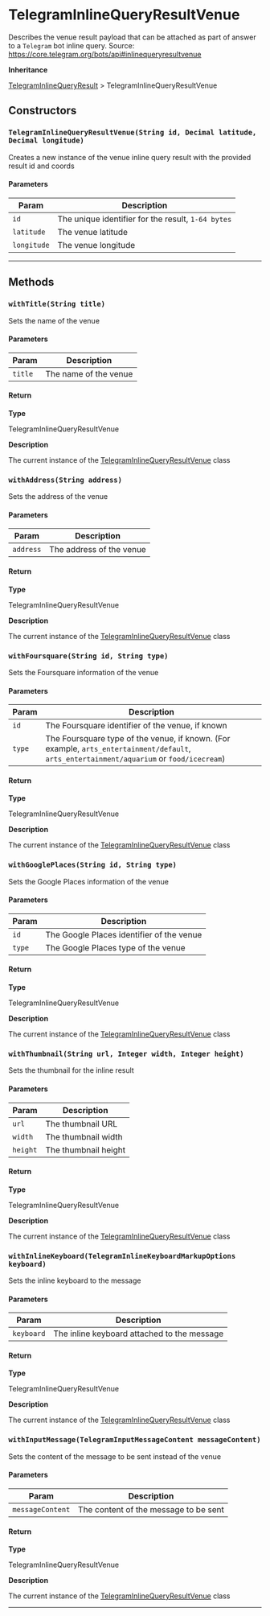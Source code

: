 # TelegramInlineQueryResultVenue

Describes the venue result payload that can be attached as part of answer to a `Telegram` bot inline query.
Source: https://core.telegram.org/bots/api#inlinequeryresultvenue

**Inheritance**

[TelegramInlineQueryResult](/types/Classes/TelegramInlineQueryResult.md)
&gt;
TelegramInlineQueryResultVenue

## Constructors

### `TelegramInlineQueryResultVenue(String id, Decimal latitude, Decimal longitude)`

Creates a new instance of the venue inline query result with the provided result id and coords

#### Parameters

| Param       | Description                                        |
| ----------- | -------------------------------------------------- |
| `id`        | The unique identifier for the result, `1-64 bytes` |
| `latitude`  | The venue latitude                                 |
| `longitude` | The venue longitude                                |

---

## Methods

### `withTitle(String title)`

Sets the name of the venue

#### Parameters

| Param   | Description           |
| ------- | --------------------- |
| `title` | The name of the venue |

#### Return

**Type**

TelegramInlineQueryResultVenue

**Description**

The current instance of the [TelegramInlineQueryResultVenue](/types/Classes/TelegramInlineQueryResultVenue.md) class

### `withAddress(String address)`

Sets the address of the venue

#### Parameters

| Param     | Description              |
| --------- | ------------------------ |
| `address` | The address of the venue |

#### Return

**Type**

TelegramInlineQueryResultVenue

**Description**

The current instance of the [TelegramInlineQueryResultVenue](/types/Classes/TelegramInlineQueryResultVenue.md) class

### `withFoursquare(String id, String type)`

Sets the Foursquare information of the venue

#### Parameters

| Param  | Description                                                                                                                               |
| ------ | ----------------------------------------------------------------------------------------------------------------------------------------- |
| `id`   | The Foursquare identifier of the venue, if known                                                                                          |
| `type` | The Foursquare type of the venue, if known. (For example, `arts_entertainment/default`, `arts_entertainment/aquarium` or `food/icecream`) |

#### Return

**Type**

TelegramInlineQueryResultVenue

**Description**

The current instance of the [TelegramInlineQueryResultVenue](/types/Classes/TelegramInlineQueryResultVenue.md) class

### `withGooglePlaces(String id, String type)`

Sets the Google Places information of the venue

#### Parameters

| Param  | Description                               |
| ------ | ----------------------------------------- |
| `id`   | The Google Places identifier of the venue |
| `type` | The Google Places type of the venue       |

#### Return

**Type**

TelegramInlineQueryResultVenue

**Description**

The current instance of the [TelegramInlineQueryResultVenue](/types/Classes/TelegramInlineQueryResultVenue.md) class

### `withThumbnail(String url, Integer width, Integer height)`

Sets the thumbnail for the inline result

#### Parameters

| Param    | Description          |
| -------- | -------------------- |
| `url`    | The thumbnail URL    |
| `width`  | The thumbnail width  |
| `height` | The thumbnail height |

#### Return

**Type**

TelegramInlineQueryResultVenue

**Description**

The current instance of the [TelegramInlineQueryResultVenue](/types/Classes/TelegramInlineQueryResultVenue.md) class

### `withInlineKeyboard(TelegramInlineKeyboardMarkupOptions keyboard)`

Sets the inline keyboard to the message

#### Parameters

| Param      | Description                                 |
| ---------- | ------------------------------------------- |
| `keyboard` | The inline keyboard attached to the message |

#### Return

**Type**

TelegramInlineQueryResultVenue

**Description**

The current instance of the [TelegramInlineQueryResultVenue](/types/Classes/TelegramInlineQueryResultVenue.md) class

### `withInputMessage(TelegramInputMessageContent messageContent)`

Sets the content of the message to be sent instead of the venue

#### Parameters

| Param            | Description                           |
| ---------------- | ------------------------------------- |
| `messageContent` | The content of the message to be sent |

#### Return

**Type**

TelegramInlineQueryResultVenue

**Description**

The current instance of the [TelegramInlineQueryResultVenue](/types/Classes/TelegramInlineQueryResultVenue.md) class

---
